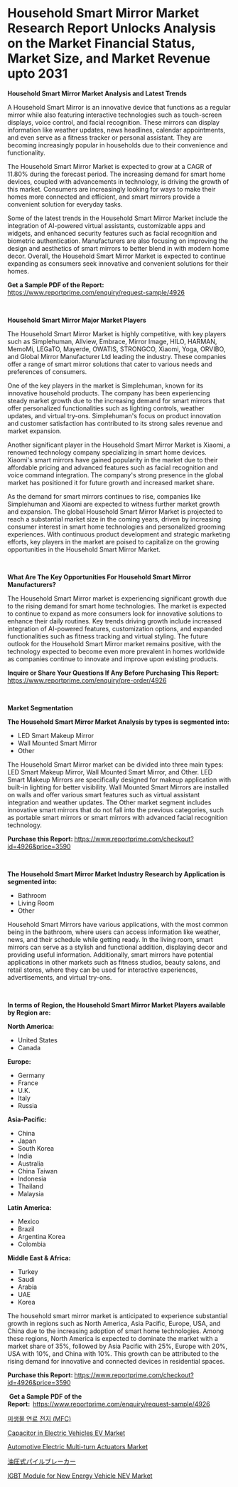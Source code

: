 <p><h1>Household Smart Mirror Market Research Report Unlocks Analysis on the Market Financial Status, Market Size, and Market Revenue upto 2031</h1></p><p><strong>Household Smart Mirror Market Analysis and Latest Trends</strong></p>
<p><p>A Household Smart Mirror is an innovative device that functions as a regular mirror while also featuring interactive technologies such as touch-screen displays, voice control, and facial recognition. These mirrors can display information like weather updates, news headlines, calendar appointments, and even serve as a fitness tracker or personal assistant. They are becoming increasingly popular in households due to their convenience and functionality.</p><p>The Household Smart Mirror Market is expected to grow at a CAGR of 11.80% during the forecast period. The increasing demand for smart home devices, coupled with advancements in technology, is driving the growth of this market. Consumers are increasingly looking for ways to make their homes more connected and efficient, and smart mirrors provide a convenient solution for everyday tasks.</p><p>Some of the latest trends in the Household Smart Mirror Market include the integration of AI-powered virtual assistants, customizable apps and widgets, and enhanced security features such as facial recognition and biometric authentication. Manufacturers are also focusing on improving the design and aesthetics of smart mirrors to better blend in with modern home decor. Overall, the Household Smart Mirror Market is expected to continue expanding as consumers seek innovative and convenient solutions for their homes.</p></p>
<p><strong>Get a Sample PDF of the Report:&nbsp;</strong> <a href="https://www.reportprime.com/enquiry/request-sample/4926">https://www.reportprime.com/enquiry/request-sample/4926</a></p>
<p>&nbsp;</p>
<p><strong>Household Smart Mirror Major Market Players</strong></p>
<p><p>The Household Smart Mirror Market is highly competitive, with key players such as Simplehuman, Allview, Embrace, Mirror Image, HILO, HARMAN, MemoMi, LEGaTO, Mayerde, OWATIS, STRONGCO, Xiaomi, Yoga, ORVIBO, and Global Mirror Manufacturer Ltd leading the industry. These companies offer a range of smart mirror solutions that cater to various needs and preferences of consumers.</p><p>One of the key players in the market is Simplehuman, known for its innovative household products. The company has been experiencing steady market growth due to the increasing demand for smart mirrors that offer personalized functionalities such as lighting controls, weather updates, and virtual try-ons. Simplehuman's focus on product innovation and customer satisfaction has contributed to its strong sales revenue and market expansion.</p><p>Another significant player in the Household Smart Mirror Market is Xiaomi, a renowned technology company specializing in smart home devices. Xiaomi's smart mirrors have gained popularity in the market due to their affordable pricing and advanced features such as facial recognition and voice command integration. The company's strong presence in the global market has positioned it for future growth and increased market share.</p><p>As the demand for smart mirrors continues to rise, companies like Simplehuman and Xiaomi are expected to witness further market growth and expansion. The global Household Smart Mirror Market is projected to reach a substantial market size in the coming years, driven by increasing consumer interest in smart home technologies and personalized grooming experiences. With continuous product development and strategic marketing efforts, key players in the market are poised to capitalize on the growing opportunities in the Household Smart Mirror Market.</p></p>
<p>&nbsp;</p>
<p><strong>What Are The Key Opportunities For Household Smart Mirror Manufacturers?</strong></p>
<p><p>The Household Smart Mirror market is experiencing significant growth due to the rising demand for smart home technologies. The market is expected to continue to expand as more consumers look for innovative solutions to enhance their daily routines. Key trends driving growth include increased integration of AI-powered features, customization options, and expanded functionalities such as fitness tracking and virtual styling. The future outlook for the Household Smart Mirror market remains positive, with the technology expected to become even more prevalent in homes worldwide as companies continue to innovate and improve upon existing products.</p></p>
<p><strong>Inquire or Share Your Questions If Any Before Purchasing This Report:</strong> <a href="https://www.reportprime.com/enquiry/pre-order/4926">https://www.reportprime.com/enquiry/pre-order/4926</a></p>
<p>&nbsp;</p>
<p><strong>Market Segmentation</strong></p>
<p><strong>The Household Smart Mirror Market Analysis by types is segmented into:</strong></p>
<p><ul><li>LED Smart Makeup Mirror</li><li>Wall Mounted Smart Mirror</li><li>Other</li></ul></p>
<p><p>The Household Smart Mirror market can be divided into three main types: LED Smart Makeup Mirror, Wall Mounted Smart Mirror, and Other. LED Smart Makeup Mirrors are specifically designed for makeup application with built-in lighting for better visibility. Wall Mounted Smart Mirrors are installed on walls and offer various smart features such as virtual assistant integration and weather updates. The Other market segment includes innovative smart mirrors that do not fall into the previous categories, such as portable smart mirrors or smart mirrors with advanced facial recognition technology.</p></p>
<p><strong>Purchase this Report:&nbsp;</strong><a href="https://www.reportprime.com/checkout?id=4926&price=3590">https://www.reportprime.com/checkout?id=4926&price=3590</a></p>
<p>&nbsp;</p>
<p><strong>The Household Smart Mirror Market Industry Research by Application is segmented into:</strong></p>
<p><ul><li>Bathroom</li><li>Living Room</li><li>Other</li></ul></p>
<p><p>Household Smart Mirrors have various applications, with the most common being in the bathroom, where users can access information like weather, news, and their schedule while getting ready. In the living room, smart mirrors can serve as a stylish and functional addition, displaying decor and providing useful information. Additionally, smart mirrors have potential applications in other markets such as fitness studios, beauty salons, and retail stores, where they can be used for interactive experiences, advertisements, and virtual try-ons.</p></p>
<p>&nbsp;</p>
<p><strong>In terms of Region, the Household Smart Mirror Market Players available by Region are:</strong></p>
<p>
    <p> <strong> North America: </strong>
        <ul>
            <li>United States</li>
            <li>Canada</li>
        </ul>
        </p> 
    <p> <strong> Europe: </strong>
        <ul>
            <li>Germany</li>
            <li>France</li>
            <li>U.K.</li>
            <li>Italy</li>
            <li>Russia</li>
        </ul>
        </p> 
    <p> <strong> Asia-Pacific: </strong>
        <ul>
            <li>China</li>
            <li>Japan</li>
            <li>South Korea</li>
            <li>India</li>
            <li>Australia</li>
            <li>China Taiwan</li>
            <li>Indonesia</li>
            <li>Thailand</li>
            <li>Malaysia</li>
        </ul>
        </p> 
    <p> <strong> Latin America: </strong>
        <ul>
            <li>Mexico</li>
            <li>Brazil</li>
            <li>Argentina Korea</li>
            <li>Colombia</li>
        </ul>
        </p> 
    <p> <strong> Middle East & Africa: </strong>
        <ul>
            <li>Turkey</li>
            <li>Saudi</li>
            <li>Arabia</li>
            <li>UAE</li>
            <li>Korea</li>
        </ul>
    </p>
    </p>
<p><p>The household smart mirror market is anticipated to experience substantial growth in regions such as North America, Asia Pacific, Europe, USA, and China due to the increasing adoption of smart home technologies. Among these regions, North America is expected to dominate the market with a market share of 35%, followed by Asia Pacific with 25%, Europe with 20%, USA with 10%, and China with 10%. This growth can be attributed to the rising demand for innovative and connected devices in residential spaces.</p></p>
<p><strong>Purchase this Report: </strong><a href="https://www.reportprime.com/checkout?id=4926&price=3590">https://www.reportprime.com/checkout?id=4926&price=3590</a></p>
<p>&nbsp;<strong>Get a Sample PDF of the Report:&nbsp;&nbsp;</strong><a href="https://www.reportprime.com/enquiry/request-sample/4926">https://www.reportprime.com/enquiry/request-sample/4926</a></p>
<p><strong></strong></p>
<p><p><a href="https://github.com/vss5505pa7z1p/Market-Research-Report-List-1/blob/main/854940314263.md">미생물 연료 전지 (MFC)</a></p><p><a href="https://github.com/nicholepatriciadoylenwnrjr0/Market-Research-Report-List-1/blob/main/capacitor-in-electric-vehicles-ev-market.md">Capacitor in Electric Vehicles EV Market</a></p><p><a href="https://issuu.com/reportprime-2/docs/automotive-electric-multi-turn-actuators-market-si">Automotive Electric Multi-turn Actuators Market</a></p><p><a href="https://github.com/nemesis2824/Market-Research-Report-List-1/blob/main/317467715481.md">油圧式パイルブレーカー</a></p><p><a href="https://github.com/gamblestampleyjenny50m5sl6/Market-Research-Report-List-2/blob/main/igbt-module-for-new-energy-vehicle-nev-market.md">IGBT Module for New Energy Vehicle NEV Market</a></p></p>